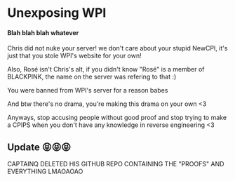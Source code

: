 # Unexposing WPI

#### Blah blah blah whatever

Chris did not nuke your server! we don't care about your stupid NewCPI, it's just that you stole WPI's website for your own!

Also, Rosé isn't Chris's alt, if you didn't know "Rosé" is a member of BLACKPINK, the name on the server was refering to that :)

You were banned from WPI's server for a reason babes

And btw there's no drama, you're making this drama on your own <3

Anyways, stop accusing people without good proof and stop trying to make a CPIPS when you don't have any knowledge in reverse engineering <3

## Update 😝😝😝

CAPTAINQ DELETED HIS GITHUB REPO CONTAINING THE "PROOFS" AND EVERYTHING LMAOAOAO
